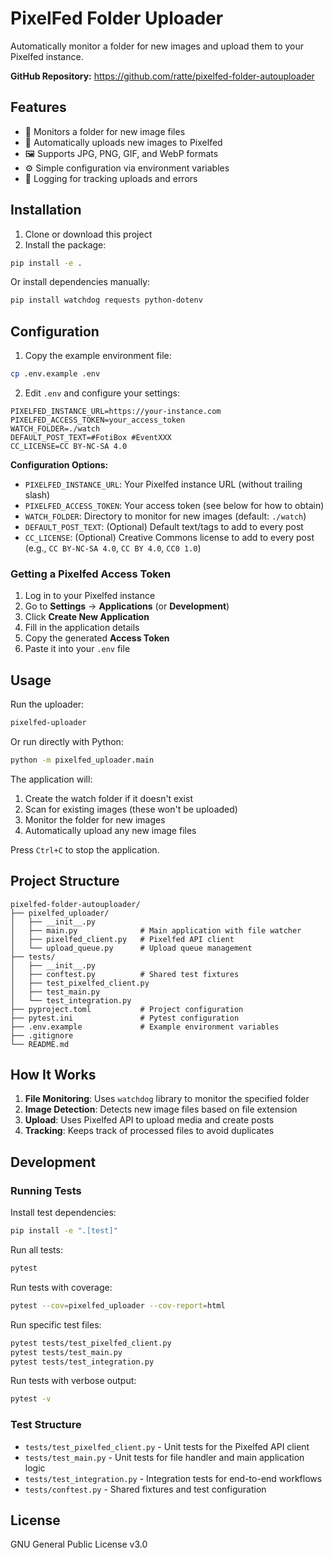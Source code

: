 # PixelFed Folder Uploader

Automatically monitor a folder for new images and upload them to your Pixelfed instance.

**GitHub Repository:** https://github.com/ratte/pixelfed-folder-autouploader

## Features

- 📁 Monitors a folder for new image files
- 🚀 Automatically uploads new images to Pixelfed
- 🖼️ Supports JPG, PNG, GIF, and WebP formats
- ⚙️ Simple configuration via environment variables
- 📝 Logging for tracking uploads and errors

## Installation

1. Clone or download this project
2. Install the package:

```bash
pip install -e .
```

Or install dependencies manually:

```bash
pip install watchdog requests python-dotenv
```

## Configuration

1. Copy the example environment file:

```bash
cp .env.example .env
```

2. Edit `.env` and configure your settings:

```
PIXELFED_INSTANCE_URL=https://your-instance.com
PIXELFED_ACCESS_TOKEN=your_access_token
WATCH_FOLDER=./watch
DEFAULT_POST_TEXT=#FotiBox #EventXXX
CC_LICENSE=CC BY-NC-SA 4.0
```

**Configuration Options:**

- `PIXELFED_INSTANCE_URL`: Your Pixelfed instance URL (without trailing slash)
- `PIXELFED_ACCESS_TOKEN`: Your access token (see below for how to obtain)
- `WATCH_FOLDER`: Directory to monitor for new images (default: `./watch`)
- `DEFAULT_POST_TEXT`: (Optional) Default text/tags to add to every post
- `CC_LICENSE`: (Optional) Creative Commons license to add to every post (e.g., `CC BY-NC-SA 4.0`, `CC BY 4.0`, `CC0 1.0`)

### Getting a Pixelfed Access Token

1. Log in to your Pixelfed instance
2. Go to **Settings** → **Applications** (or **Development**)
3. Click **Create New Application**
4. Fill in the application details
5. Copy the generated **Access Token**
6. Paste it into your `.env` file

## Usage

Run the uploader:

```bash
pixelfed-uploader
```

Or run directly with Python:

```bash
python -m pixelfed_uploader.main
```

The application will:
1. Create the watch folder if it doesn't exist
2. Scan for existing images (these won't be uploaded)
3. Monitor the folder for new images
4. Automatically upload any new image files

Press `Ctrl+C` to stop the application.

## Project Structure

```
pixelfed-folder-autouploader/
├── pixelfed_uploader/
│   ├── __init__.py
│   ├── main.py              # Main application with file watcher
│   ├── pixelfed_client.py   # Pixelfed API client
│   └── upload_queue.py      # Upload queue management
├── tests/
│   ├── __init__.py
│   ├── conftest.py          # Shared test fixtures
│   ├── test_pixelfed_client.py
│   ├── test_main.py
│   └── test_integration.py
├── pyproject.toml           # Project configuration
├── pytest.ini               # Pytest configuration
├── .env.example             # Example environment variables
├── .gitignore
└── README.md
```

## How It Works

1. **File Monitoring**: Uses `watchdog` library to monitor the specified folder
2. **Image Detection**: Detects new image files based on file extension
3. **Upload**: Uses Pixelfed API to upload media and create posts
4. **Tracking**: Keeps track of processed files to avoid duplicates

## Development

### Running Tests

Install test dependencies:

```bash
pip install -e ".[test]"
```

Run all tests:

```bash
pytest
```

Run tests with coverage:

```bash
pytest --cov=pixelfed_uploader --cov-report=html
```

Run specific test files:

```bash
pytest tests/test_pixelfed_client.py
pytest tests/test_main.py
pytest tests/test_integration.py
```

Run tests with verbose output:

```bash
pytest -v
```

### Test Structure

- `tests/test_pixelfed_client.py` - Unit tests for the Pixelfed API client
- `tests/test_main.py` - Unit tests for file handler and main application logic
- `tests/test_integration.py` - Integration tests for end-to-end workflows
- `tests/conftest.py` - Shared fixtures and test configuration

## License

GNU General Public License v3.0

